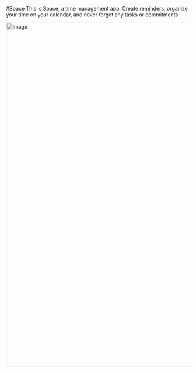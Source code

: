 #Space
This is Space, a time management app. Create reminders, organize your time on your calendar, and never forget any tasks or commitments.

<img width="1903" height="940" alt="image" src="https://github.com/user-attachments/assets/aa119940-d606-4fe2-80c1-9d725020ae38" />
